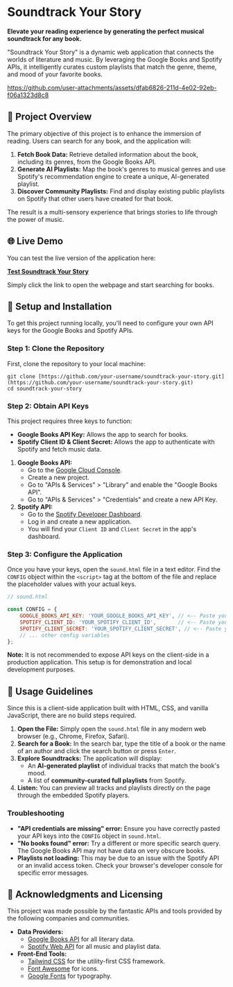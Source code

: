 # Soundtrack Your Story

**Elevate your reading experience by generating the perfect musical soundtrack for any book.**

"Soundtrack Your Story" is a dynamic web application that connects the worlds of literature and music. By leveraging the Google Books and Spotify APIs, it intelligently curates custom playlists that match the genre, theme, and mood of your favorite books.


https://github.com/user-attachments/assets/dfab6826-211d-4e02-92eb-f06a1323d8c8


## 🎵 Project Overview

The primary objective of this project is to enhance the immersion of reading. Users can search for any book, and the application will:

1.  **Fetch Book Data:** Retrieve detailed information about the book, including its genres, from the Google Books API.
2.  **Generate AI Playlists:** Map the book's genres to musical genres and use Spotify's recommendation engine to create a unique, AI-generated playlist.
3.  **Discover Community Playlists:** Find and display existing public playlists on Spotify that other users have created for that book.

The result is a multi-sensory experience that brings stories to life through the power of music.

## 🌐 Live Demo

You can test the live version of the application here:

**[Test Soundtrack Your Story](https://sushants-codeandproject-hub.on.drv.tw/sound%20/sound_ff.html)**

Simply click the link to open the webpage and start searching for books.

## 🚀 Setup and Installation

To get this project running locally, you'll need to configure your own API keys for the Google Books and Spotify APIs.

### Step 1: Clone the Repository

First, clone the repository to your local machine:

```
git clone [https://github.com/your-username/soundtrack-your-story.git](https://github.com/your-username/soundtrack-your-story.git)
cd soundtrack-your-story
```

### Step 2: Obtain API Keys

This project requires three keys to function:

* **Google Books API Key:** Allows the app to search for books.
* **Spotify Client ID & Client Secret:** Allows the app to authenticate with Spotify and fetch music data.

1.  **Google Books API:**
    * Go to the [Google Cloud Console](https://console.cloud.google.com/).
    * Create a new project.
    * Go to "APIs & Services" > "Library" and enable the "Google Books API".
    * Go to "APIs & Services" > "Credentials" and create a new API Key.
2.  **Spotify API:**
    * Go to the [Spotify Developer Dashboard](https://developer.spotify.com/dashboard/).
    * Log in and create a new application.
    * You will find your `Client ID` and `Client Secret` in the app's dashboard.

### Step 3: Configure the Application

Once you have your keys, open the `sound.html` file in a text editor. Find the `CONFIG` object within the `<script>` tag at the bottom of the file and replace the placeholder values with your actual keys.

```javascript
// sound.html

const CONFIG = {
    GOOGLE_BOOKS_API_KEY: 'YOUR_GOOGLE_BOOKS_API_KEY', // <-- Paste your key here
    SPOTIFY_CLIENT_ID: 'YOUR_SPOTIFY_CLIENT_ID',       // <-- Paste your client ID here
    SPOTIFY_CLIENT_SECRET: 'YOUR_SPOTIFY_CLIENT_SECRET', // <-- Paste your client secret here
    // ... other config variables
};
```

**Note:** It is not recommended to expose API keys on the client-side in a production application. This setup is for demonstration and local development purposes.

## 📖 Usage Guidelines

Since this is a client-side application built with HTML, CSS, and vanilla JavaScript, there are no build steps required.

1.  **Open the File:** Simply open the `sound.html` file in any modern web browser (e.g., Chrome, Firefox, Safari).
2.  **Search for a Book:** In the search bar, type the title of a book or the name of an author and click the search button or press `Enter`.
3.  **Explore Soundtracks:** The application will display:
    * An **AI-generated playlist** of individual tracks that match the book's mood.
    * A list of **community-curated full playlists** from Spotify.
4.  **Listen:** You can preview all tracks and playlists directly on the page through the embedded Spotify players.

### Troubleshooting

* **"API credentials are missing" error:** Ensure you have correctly pasted your API keys into the `CONFIG` object in `sound.html`.
* **"No books found" error:** Try a different or more specific search query. The Google Books API may not have data on very obscure books.
* **Playlists not loading:** This may be due to an issue with the Spotify API or an invalid access token. Check your browser's developer console for specific error messages.

## 🙏 Acknowledgments and Licensing

This project was made possible by the fantastic APIs and tools provided by the following companies and communities.

* **Data Providers:**
    * [Google Books API](https://developers.google.com/books) for all literary data.
    * [Spotify Web API](https://developer.spotify.com/documentation/web-api/) for all music and playlist data.
* **Front-End Tools:**
    * [Tailwind CSS](https://tailwindcss.com/) for the utility-first CSS framework.
    * [Font Awesome](https://fontawesome.com/) for icons.
    * [Google Fonts](https://fonts.google.com/) for typography.

